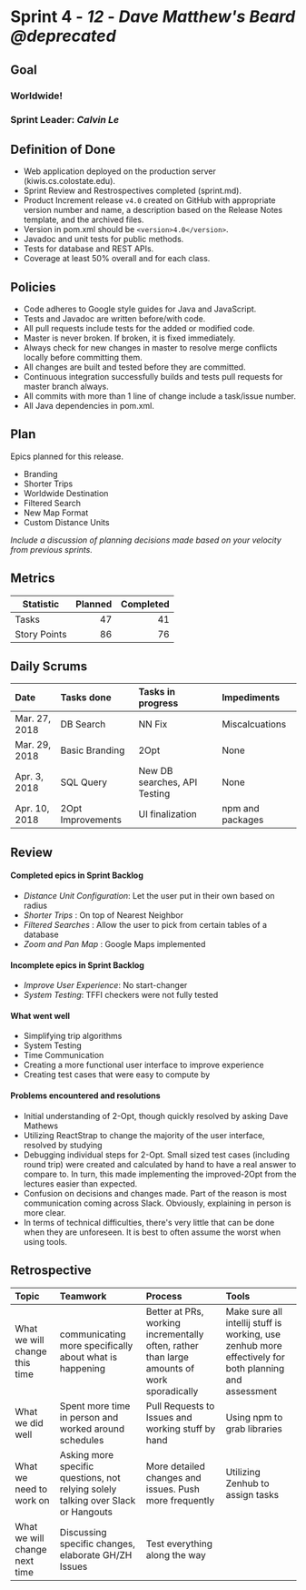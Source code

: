 # Sprint 4 - *12* - *Dave Matthew's Beard @deprecated*

## Goal

### Worldwide!
### Sprint Leader: *Calvin Le*

## Definition of Done

* Web application deployed on the production server (kiwis.cs.colostate.edu).
* Sprint Review and Restrospectives completed (sprint.md).
* Product Increment release `v4.0` created on GitHub with appropriate version number and name, a description based on the Release Notes template, and the archived files.
* Version in pom.xml should be `<version>4.0</version>`.
* Javadoc and unit tests for public methods.
* Tests for database and REST APIs.
* Coverage at least 50% overall and for each class.

## Policies

* Code adheres to Google style guides for Java and JavaScript.
* Tests and Javadoc are written before/with code.
* All pull requests include tests for the added or modified code.
* Master is never broken.  If broken, it is fixed immediately.
* Always check for new changes in master to resolve merge conflicts locally before committing them.
* All changes are built and tested before they are committed.
* Continuous integration successfully builds and tests pull requests for master branch always.
* All commits with more than 1 line of change include a task/issue number.
* All Java dependencies in pom.xml.

## Plan

Epics planned for this release.

* Branding
* Shorter Trips
* Worldwide Destination
* Filtered Search
* New Map Format
* Custom Distance Units

*Include a discussion of planning decisions made based on your velocity from previous sprints.*

## Metrics

Statistic | Planned | Completed
--- | ---: | ---:
Tasks |  47   | 41
Story Points |  86 | 76

## Daily Scrums

Date | Tasks done  | Tasks in progress | Impediments
:--- | :--- | :--- | :---
Mar. 27, 2018| DB Search | NN Fix | Miscalcuations
Mar. 29, 2018| Basic Branding| 2Opt | None
Apr. 3, 2018 | SQL Query | New DB searches, API Testing | None
Apr. 10, 2018 | 2Opt Improvements | UI finalization | npm and packages

## Review

#### Completed epics in Sprint Backlog
* *Distance Unit Configuration*:  Let the user put in their own based on radius
* *Shorter Trips* : On top of Nearest Neighbor
* *Filtered Searches* : Allow the user to pick from certain tables of a database
* *Zoom and Pan Map* : Google Maps implemented

#### Incomplete epics in Sprint Backlog
* *Improve User Experience*: No start-changer
* *System Testing*: TFFI checkers were not fully tested

#### What went well
* Simplifying trip algorithms
* System Testing
* Time Communication
* Creating a more functional user interface to improve experience
* Creating test cases that were easy to compute by

#### Problems encountered and resolutions
* Initial understanding of 2-Opt, though quickly resolved by asking Dave Mathews
* Utilizing ReactStrap to change the majority of the user interface, resolved by studying
* Debugging individual steps for 2-Opt. Small sized test cases (including round trip) were created and calculated by hand to have a real answer to compare to. In turn, this made implementing the improved-2Opt from the lectures easier than expected.
* Confusion on decisions and changes made. Part of the reason is most communication coming across Slack. Obviously, explaining in person is more clear.
* In terms of technical difficulties, there's very little that can be done when they are unforeseen. It is best to often assume the worst when using tools.

## Retrospective

Topic | Teamwork | Process | Tools
:--- | :--- | :--- | :---
What we will change this time | communicating more specifically about what is happening | Better at PRs, working incrementally often, rather than large amounts of work sporadically |Make sure all intellij stuff is working, use zenhub more effectively for both planning and assessment |
What we did well | Spent more time in person and worked around schedules | Pull Requests to Issues and working stuff by hand | Using npm to grab libraries
What we need to work on | Asking more specific questions, not relying solely talking over Slack or Hangouts  | More detailed changes and issues. Push more frequently | Utilizing Zenhub to assign tasks |
What we will change next time | Discussing specific changes, elaborate GH/ZH Issues | Test everything along the way |
